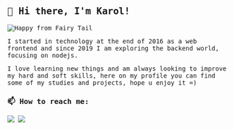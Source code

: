 <samp>

## 🌸 Hi there, I'm Karol!
  
![Happy from Fairy Tail](https://i0.wp.com/media.giphy.com/media/TF9z8Id4LJru8/giphy.gif)


I started in technology at the end of 2016 as a web frontend and since 2019 I am exploring the backend world, focusing on nodejs. 
  
I love learning new things and am always looking to improve my hard and soft skills, here on my profile you can find some of my studies and projects, hope u enjoy it =)


### 📫 How to reach me: 

[<img src="https://img.shields.io/badge/LinkedIn-0077B5?style=for-the-badge&logo=linkedin&logoColor=white">](https://www.linkedin.com/in/karolinedealencar/)
[<img src="https://img.shields.io/badge/dev.to-0A0A0A?style=for-the-badge&logo=devdotto&logoColor=white">](https://dev.to/karolinedealencar)

  
</samp>
